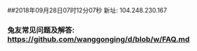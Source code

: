 ##2018年09月28日07时12分07秒 新址: 104.248.230.167
### 兔友常见问题及解答: https://github.com/wanggonging/d/blob/w/FAQ.md
